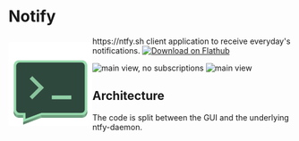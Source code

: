 # Notify

<img src="data/icons/com.ranfdev.Notify.svg" align="left" height="150px" vspace="10px">
https://ntfy.sh client application to receive everyday's notifications.

<a href="https://flathub.org/apps/details/com.ranfdev.Notify">
    <img width="200" src="https://flathub.org/assets/badges/flathub-badge-en.png" alt="Download on Flathub">
</a>


![main view, no subscriptions](https://github.com/ranfdev/Notify/assets/23294184/263c0258-0ae3-4bdb-a142-16efb204cff3)
![main view](https://github.com/ranfdev/Notify/assets/23294184/28e654e3-16fc-41a5-9da5-e9648f983503)

## Architecture

The code is split between the GUI and the underlying ntfy-daemon.

